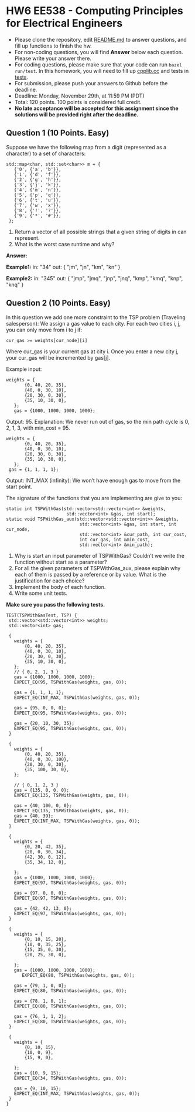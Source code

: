 
# HW6 EE538 - Computing Principles for Electrical Engineers

- Please clone the repository, edit [README.md](README.md) to answer questions, and fill up functions to finish the hw.
- For non-coding questions, you will find **Answer** below each question. Please write your answer there.
- For coding questions, please make sure that your code can run ```bazel run/test```. In this homework, you will need to fill up [cpplib.cc](src/lib/cpplib.cc) and tests in [tests](tests).
- For submission, please push your answers to Github before the deadline.
- Deadline: Monday, November 29th, at 11:59 PM (PDT)
- Total: 120 points. 100 points is considered full credit.
- **No late acceptance will be accepted for this assignment since the solutions will be provided right after the deadline.**

## Question 1 (10 Points. Easy)

Suppose we have the following map from a digit (represented as a character) to a set of characters:  

```
std::map<char, std::set<char>> m = {
   {'0', {'a', 'b'}},
   {'1', {'d', 'f'}},
   {'2', {'g', 'h'}},
   {'3', {'j', 'k'}},
   {'4', {'m', 'n'}},
   {'5', {'p', 'q'}},
   {'6', {'t', 'u'}},
   {'7', {'w', 'x'}},
   {'8', {'!', '?'}},
   {'9', {'*', '#'}},
 };
```

1. Return a vector of all possible strings that a given string of digits in can represent.
2. What is the worst case runtime and why?

**Answer:**

**Example1:**
in: "34"
out: { "jm", "jn", "km", "kn" }


**Example2:**
in: "345"
out: { "jmp", "jmq", "jnp", "jnq", "kmp", "kmq", "knp", "knq" }

## Question 2 (10 Points. Easy)

In this question we add one more constraint to the TSP problem (Traveling salesperson): We assign a gas value to each city. For each two cities i, j, you can only move from i to j if:

```
cur_gas >= weights[cur_node][i]
```

Where cur_gas is your current gas at city i. Once you enter a new city j, your cur_gas will be incremented by gas[j].

Example input:

```
weights = {
       {0, 40, 20, 35},
       {40, 0, 30, 10},
       {20, 30, 0, 30},
       {35, 10, 30, 0},
   };
   gas = {1000, 1000, 1000, 1000};
```

Output: 95. Explanation: We never run out of gas, so the min path cycle is 0, 2, 1, 3, with min_cost = 95.

```
weights = {
       {0, 40, 20, 35},
       {40, 0, 30, 10},
       {20, 30, 0, 30},
       {35, 10, 30, 0},
   };
 gas = {1, 1, 1, 1};
```

Output: INT_MAX (infinity): We won’t have enough gas to move from the start point.

The signature of the functions that you are implementing are give to you:

```
static int TSPWithGas(std::vector<std::vector<int>> &weights,
                       std::vector<int> &gas, int start);
static void TSPWithGas_aux(std::vector<std::vector<int>> &weights,
                            std::vector<int> &gas, int start, int cur_node,
                            std::vector<int> &cur_path, int cur_cost,
                            int cur_gas, int &min_cost,
                            std::vector<int> &min_path);
```

1. Why is start an input parameter of TSPWithGas? Couldn’t we write the function without start as a parameter?
2. For all the given parameters of TSPWithGas_aux, please explain why each of them is passed by a reference or by value. What is the justification for each choice?
3. Implement the body of each function.
4. Write some unit tests.

**Make sure you pass the following tests.**

```
TEST(TSPWithGasTest, TSP) {
 std::vector<std::vector<int>> weights;
 std::vector<int> gas;
 
 {
   weights = {
       {0, 40, 20, 35},
       {40, 0, 30, 10},
       {20, 30, 0, 30},
       {35, 10, 30, 0},
   };
   // { 0, 2, 1, 3 }
   gas = {1000, 1000, 1000, 1000};
   EXPECT_EQ(95, TSPWithGas(weights, gas, 0));
 
   gas = {1, 1, 1, 1};
   EXPECT_EQ(INT_MAX, TSPWithGas(weights, gas, 0));
 
   gas = {95, 0, 0, 0};
   EXPECT_EQ(95, TSPWithGas(weights, gas, 0));
 
   gas = {20, 10, 30, 35};
   EXPECT_EQ(95, TSPWithGas(weights, gas, 0));
 }
 
 {
   weights = {
       {0, 40, 20, 35},
       {40, 0, 30, 100},
       {20, 30, 0, 30},
       {35, 100, 30, 0},
   };
 
   // { 0, 1, 2, 3 }
   gas = {135, 0, 0, 0};
   EXPECT_EQ(135, TSPWithGas(weights, gas, 0));
 
   gas = {40, 100, 0, 0};
   EXPECT_EQ(135, TSPWithGas(weights, gas, 0));
   gas = {40, 39};
   EXPECT_EQ(INT_MAX, TSPWithGas(weights, gas, 0));
 }
 
 {
   weights = {
       {0, 20, 42, 35},
       {20, 0, 30, 34},
       {42, 30, 0, 12},
       {35, 34, 12, 0},
 
   };
   gas = {1000, 1000, 1000, 1000};
   EXPECT_EQ(97, TSPWithGas(weights, gas, 0));
 
   gas = {97, 0, 0, 0};
   EXPECT_EQ(97, TSPWithGas(weights, gas, 0));
 
   gas = {42, 42, 13, 0};
   EXPECT_EQ(97, TSPWithGas(weights, gas, 0));
 }
 
 {
   weights = {
       {0, 10, 15, 20},
       {10, 0, 35, 25},
       {15, 35, 0, 30},
       {20, 25, 30, 0},
 
   };
   gas = {1000, 1000, 1000, 1000};
      EXPECT_EQ(80, TSPWithGas(weights, gas, 0));
 
   gas = {79, 1, 0, 0};
   EXPECT_EQ(80, TSPWithGas(weights, gas, 0));
 
   gas = {78, 1, 0, 1};
   EXPECT_EQ(80, TSPWithGas(weights, gas, 0));
 
   gas = {76, 1, 1, 2};
   EXPECT_EQ(80, TSPWithGas(weights, gas, 0));
 }
 
 {
   weights = {
       {0, 10, 15},
       {10, 0, 9},
       {15, 9, 0},
 
   };
   gas = {10, 9, 15};
   EXPECT_EQ(34, TSPWithGas(weights, gas, 0));
 
   gas = {9, 10, 15};
   EXPECT_EQ(INT_MAX, TSPWithGas(weights, gas, 0));
 }
}

```
